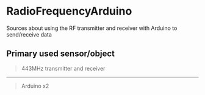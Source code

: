 # RadioFrequencyArduino
Sources about using the RF transmitter and receiver with Arduino to send/receive data

## Primary used sensor/object
> 443MHz transmitter and receiver
---------------------------------
> Arduino x2
